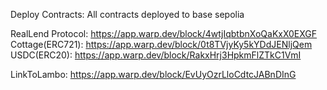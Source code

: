 Deploy Contracts:
All contracts deployed to base sepolia

RealLend
Protocol: https://app.warp.dev/block/4wtjIqbtbnXoQaKxX0EXGF
Cottage(ERC721): https://app.warp.dev/block/0t8TVjyKy5kYDdJENljQem
USDC(ERC20): https://app.warp.dev/block/RakxHrj3HpkmFlZTkC1VmI

LinkToLambo: https://app.warp.dev/block/EvUyOzrLloCdtcJABnDInG
